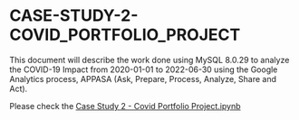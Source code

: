 # CASE-STUDY-2-COVID_PORTFOLIO_PROJECT
This document will describe the work done using MySQL 8.0.29 to analyze the COVID-19 Impact from 2020-01-01 to 2022-06-30 using the Google Analytics process, APPASA (Ask, Prepare, Process, Analyze, Share and Act).

Please check the [Case Study 2 - Covid Portfolio Project.ipynb](https://github.com/NailyFS/CASE-STUDY-2-COVID_PORTFOLIO_PROJECT/blob/c471e14dd88d6fb0bdadae2a011f68168990a130/CASE-STUDY-2-COVID_PORTFOLIO_PROJECT.sql)

